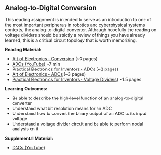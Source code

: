 <link rel="stylesheet" type="text/css" href="../../assets/css/styles.css">

## Analog-to-Digital Conversion

This reading assignment is intended to serve as an introduction to one of the most important peripherals in robotics and cyberphysical systems contexts, the analog-to-digital converter. Although hopefully the reading on voltage dividers should be strictly a review of things you have already learned, this is a critical circuit topology that is worth memorizing.

**Reading Material:**
- [Art of Electronics - Conversion](assets/ArtOfElectronics_Conversion.pdf) (~3 pages)
- [ADCs (YouTube)](https://www.youtube.com/watch?v=EnfjYwe2A0w) ~7 min
- [Practical Electronics for Inventors - ADCs](assets/PracticalElectronics_ADC.pdf) (~2 pages)
- [Art of Electronics - ADCs](assets/ArtOfElectronics_ADC.pdf) (~3 pages)
- [Practical Electronics for Inventors - Voltage Dividers](assets/PracticalElectronics_VoltDivider.pdf)) ~1.5 pages

**Learning Outcomes:**
- Be able to describe the high-level function of an analog-to-digital converter
- Understand what bit resolution means for an ADC
- Understand how to convert the binary output of an ADC to its input voltage
- Understand a voltage divider circuit and be able to perform nodal analysis on it

**Supplemental Material:**
- [DACs (YouTube)](https://www.youtube.com/watch?v=Y2OPnrgb0pY)

